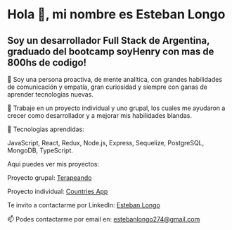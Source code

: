 # Hola 👋, mi nombre es Esteban Longo

## Soy un desarrollador Full Stack de Argentina, graduado del bootcamp soyHenry con mas de 800hs de codigo!

🚀 Soy una persona proactiva, de mente analítica, con grandes habilidades de comunicación y empatía, gran curiosidad y siempre con ganas de aprender tecnologias nuevas.

💼 Trabaje en un proyecto individual y uno grupal, los cuales me ayudaron a crecer como desarrollador y a mejorar mis habilidades blandas.

🧠 Tecnologias aprendidas: 

JavaScript, React, Redux, Node.js, Express, Sequelize, PostgreSQL, MongoDB, TypeScript.

Aqui puedes ver mis proyectos:

Proyecto grupal: [Terapeando](https://terapeando.vercel.app/)

Proyecto individual: [Countries App](https://countries-pi-esteban.vercel.app/)

Te invito a contactarme por LinkedIn: [Esteban Longo](https://www.linkedin.com/in/esteban-longo/)

📫 Podes contactarme por email en: estebanlongo274@gmail.com
<!--
**EstebanLongo/EstebanLongo** is a ✨ _special_ ✨ repository because its `README.md` (this file) appears on your GitHub profile.

Como desarrollador Full Stack tengo experiencia en el uso de JavaScript, Nodejs, React & Redux, PostgreSQL, Express, HTML y CSS. Me estoy enfocando en reunir experiencia y conocimiento en el desarrollo Front-end.
Me considero un profesional orientado a la resolución de problemas y al cliente.


Here are some ideas to get you started:

- 🔭 I’m currently working on ...
- 🌱 I’m currently learning ...
- 👯 I’m looking to collaborate on ...
- 🤔 I’m looking for help with ...
- 💬 Ask me about ...
- 📫 How to reach me: ...
- 😄 Pronouns: ...
- ⚡ Fun fact: ...
-->
